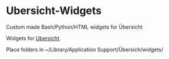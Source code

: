 # Ubersicht-Widgets
Custom made Bash/Python/HTML widgets for Übersicht

Widgets for <a href='http://tracesof.net/uebersicht/'>Ubersicht</a>.

Place folders in ~/Library/Application Support/Übersich/widgets/

